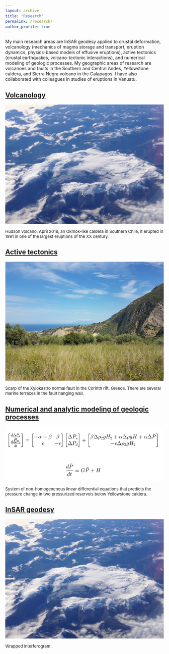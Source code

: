 ```yaml
---
layout: archive
title: "Research"
permalink: /research/
author_profile: true
---
```


My main research areas are InSAR geodesy applied to crustal deformation, volcanology (mechanics of magma storage and transport, eruption dynamics, physics-based models of  effusive eruptions), active tectonics (crustal earthquakes, volcano-tectonic interactions), and numerical modeling of geologic processes. My geographic areas of research are volcanoes and faults in the Southern and Central Andes, Yellowstone caldera, and Sierra Negra volcano in the Galapagos. I have also collaborated with colleagues in studies of eruptions in Vanuatu.

<h2><b><a href="https://fdelgadodelapuente.github.io/research/volcano">Volcanology</a></b></h2> 


<img style="float: center;" src="/images/hudson.jpg" style="width:400px;">
<p style="font-size:small">Hudson volcano, April 2016, an Okmok-like caldera in Southern Chile, it erupted in 1991 in one of the largest eruptions of the XX century.</p> 

<h2><b><a href="https://fdelgadodelapuente.github.io/research/tectonics">Active tectonics</a></b></h2>



<img style="float: center;" src="/images/xylo.png" style="width:400px;">
<p style="font-size:small">Scarp of the Xylokastro normal fault in the Corinth rift, Greece. There are several marine terraces in the fault hanging wall.</p> 


<h2><b><a href="https://fdelgadodelapuente.github.io/research/models">Numerical and analytic modeling of geologic processes</a></b></h2> 

<img style="float: center;" src="/images/edo.png" style="width:500px;">
<p style="font-size:small">System of non-homogenenous linear differential equations that predicts the pressure change in two pressurized reservois below Yellowstone caldera.</p> 


<h2><b><a href="https://fdelgadodelapuente.github.io/research/insar">InSAR geodesy</a></b></h2> 

<img style="float: center;" src="/images/hudson.jpg" style="width:400px;">
<p style="font-size:small">Wrapped interferogram .</p> 
